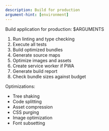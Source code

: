 ```yaml
---
description: Build for production
argument-hint: [environment]
---
```


Build application for production: $ARGUMENTS

1. Run linting and type checking
2. Execute all tests
3. Build optimized bundles
4. Generate source maps
5. Optimize images and assets
6. Create service worker if PWA
7. Generate build report
8. Check bundle sizes against budget

Optimizations:
- Tree shaking
- Code splitting
- Asset compression
- CSS purging
- Image optimization
- Font subsetting